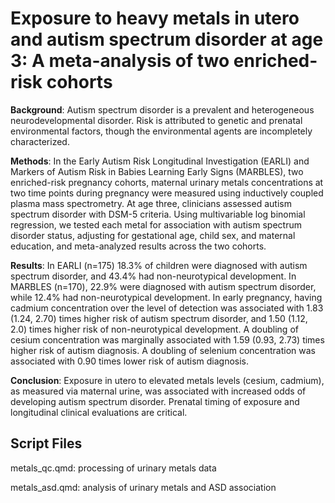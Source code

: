 # Exposure to heavy metals in utero and autism spectrum disorder at age 3: A meta-analysis of two enriched-risk cohorts

**Background**: Autism spectrum disorder is a prevalent and heterogeneous neurodevelopmental disorder. Risk is attributed to genetic and prenatal environmental factors, though the environmental agents are incompletely characterized. 

**Methods**: In the Early Autism Risk Longitudinal Investigation (EARLI) and Markers of Autism Risk in Babies Learning Early Signs (MARBLES), two enriched-risk pregnancy cohorts, maternal urinary metals concentrations at two time points during pregnancy were measured using inductively coupled plasma mass spectrometry. At age three, clinicians assessed autism spectrum disorder with DSM-5 criteria. Using multivariable log binomial regression, we tested each metal for association with autism spectrum disorder status, adjusting for gestational age, child sex, and maternal education, and meta-analyzed results across the two cohorts.

**Results**: In EARLI (n=175) 18.3% of children were diagnosed with autism spectrum disorder, and 43.4% had non-neurotypical development. In MARBLES (n=170), 22.9% were diagnosed with autism spectrum disorder, while 12.4% had non-neurotypical development. In early pregnancy, having cadmium concentration over the level of detection was associated with 1.83 (1.24, 2.70) times higher risk of autism spectrum disorder, and 1.50 (1.12, 2.0) times higher risk of non-neurotypical development. A doubling of cesium concentration was marginally associated with 1.59 (0.93, 2.73) times higher risk of autism diagnosis. A doubling of selenium concentration was associated with 0.90 times lower risk of autism diagnosis. 

**Conclusion**: Exposure in utero to elevated metals levels (cesium, cadmium), as measured via maternal urine, was associated with increased odds of developing autism spectrum disorder. Prenatal timing of exposure and longitudinal clinical evaluations are critical. 

## Script Files
metals_qc.qmd: processing of urinary metals data

metals_asd.qmd: analysis of urinary metals and ASD association
